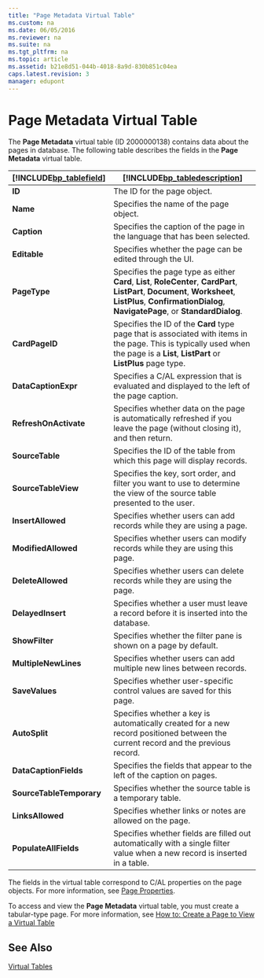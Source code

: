 ```yaml
---
title: "Page Metadata Virtual Table"
ms.custom: na
ms.date: 06/05/2016
ms.reviewer: na
ms.suite: na
ms.tgt_pltfrm: na
ms.topic: article
ms.assetid: b21e8d51-044b-4018-8a9d-830b851c04ea
caps.latest.revision: 3
manager: edupont
---
```

# Page Metadata Virtual Table
The **Page Metadata** virtual table \(ID 2000000138\) contains data about the pages in database. The following table describes the fields in the **Page Metadata** virtual table.  
  
|[!INCLUDE[bp_tablefield](includes/bp_tablefield_md.md)]|[!INCLUDE[bp_tabledescription](includes/bp_tabledescription_md.md)]|  
|---------------------------------|---------------------------------------|  
|**ID**|The ID for the page object.|  
|**Name**|Specifies the name of the page object.|  
|**Caption**|Specifies the caption of the page in the language that has been selected.|  
|**Editable**|Specifies whether the page can be edited through the UI.|  
|**PageType**|Specifies the page type as either **Card**, **List**, **RoleCenter**, **CardPart**, **ListPart**, **Document**, **Worksheet**, **ListPlus**, **ConfirmationDialog**, **NavigatePage**, or **StandardDialog**.|  
|**CardPageID**|Specifies the ID of the **Card** type page that is associated with items in the page. This is typically used when the page is a **List**, **ListPart** or **ListPlus** page type.|  
|**DataCaptionExpr**|Specifies a C\/AL expression that is evaluated and displayed to the left of the page caption.|  
|**RefreshOnActivate**|Specifies whether data on the page is automatically refreshed if you leave the page \(without closing it\), and then return.|  
|**SourceTable**|Specifies the ID of the table from which this page will display records.|  
|**SourceTableView**|Specifies the key, sort order, and filter you want to use to determine the view of the source table presented to the user.|  
|**InsertAllowed**|Specifies whether users can add records while they are using a page.|  
|**ModifiedAllowed**|Specifies whether users can modify records while they are using this page.|  
|**DeleteAllowed**|Specifies whether users can delete records while they are using the page.|  
|**DelayedInsert**|Specifies whether a user must leave a record before it is inserted into the database.|  
|**ShowFilter**|Specifies whether the filter pane is shown on a page by default.|  
|**MultipleNewLines**|Specifies whether users can add multiple new lines between records.|  
|**SaveValues**|Specifies whether user\-specific control values are saved for this page.|  
|**AutoSplit**|Specifies whether a key is automatically created for a new record positioned between the current record and the previous record.|  
|**DataCaptionFields**|Specifies the fields that appear to the left of the caption on pages.|  
|**SourceTableTemporary**|Specifies whether the source table is a temporary table.|  
|**LinksAllowed**|Specifies whether links or notes are allowed on the page.|  
|**PopulateAllFields**|Specifies whether fields are filled out automatically with a single filter value when a new record is inserted in a table.|  
  
 The fields in the virtual table correspond to C\/AL properties on the page objects. For more information, see [Page Properties](Page-Properties.md).  
  
 To access and view the **Page Metadata** virtual table, you must create a tabular\-type page. For more information, see [How to: Create a Page to View a Virtual Table](../Topic/How%20to:%20Create%20a%20Page%20to%20View%20a%20Virtual%20Table.md)  
  
## See Also  
 [Virtual Tables](Virtual-Tables.md)